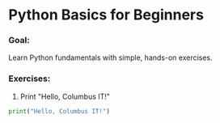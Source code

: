 # Python Basics for Beginners

### Goal:
Learn Python fundamentals with simple, hands-on exercises.

### Exercises:
1. Print "Hello, Columbus IT!"
```python
print("Hello, Columbus IT!")

